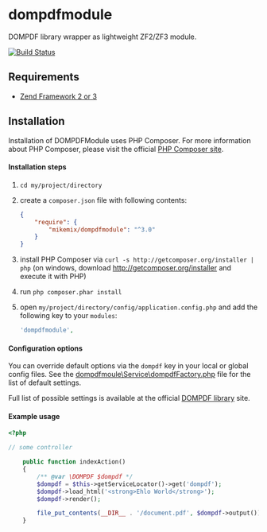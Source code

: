 dompdfmodule
============

DOMPDF library wrapper as lightweight ZF2/ZF3 module.

[![Build Status](https://travis-ci.org/mikemix/dompdfmodule.svg?branch=master)](https://travis-ci.org/mikemix/dompdfmodule)

## Requirements
  - [Zend Framework 2 or 3](https://framework.zend.com/)

## Installation
Installation of DOMPDFModule uses PHP Composer. For more information about
PHP Composer, please visit the official [PHP Composer site](http://getcomposer.org/).

#### Installation steps

  1. `cd my/project/directory`
  2. create a `composer.json` file with following contents:

     ```json
     {
         "require": {
             "mikemix/dompdfmodule": "^3.0"
         }
     }
     ```
  3. install PHP Composer via `curl -s http://getcomposer.org/installer | php` (on windows, download
     http://getcomposer.org/installer and execute it with PHP)
  4. run `php composer.phar install`
  5. open `my/project/directory/config/application.config.php` and add the following key to your `modules`: 

     ```php
     'dompdfmodule',
     ```

#### Configuration options
You can override default options via the `dompdf` key in your local or global config files. See the [dompdfmoule\Service\dompdfFactory.php](https://github.com/mikemix/dompdfmodule/blob/master/src/dompdfmodule/Service/dompdfFactory.php#L39) file for the list of default settings.

Full list of possible settings is available at the official [DOMPDF library](https://github.com/dompdf/dompdf) site.

#### Example usage

```php
<?php

// some controller

    public function indexAction()
    {
        /** @var \DOMPDF $dompdf */
        $dompdf = $this->getServiceLocator()->get('dompdf');
        $dompdf->load_html('<strong>Ehlo World</strong>');
        $dompdf->render();

        file_put_contents(__DIR__ . '/document.pdf', $dompdf->output());
    }
```
